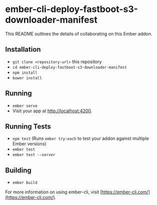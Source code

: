 # ember-cli-deploy-fastboot-s3-downloader-manifest

This README outlines the details of collaborating on this Ember addon.

## Installation

* `git clone <repository-url>` this repository
* `cd ember-cli-deploy-fastboot-s3-downloader-manifest`
* `npm install`
* `bower install`

## Running

* `ember serve`
* Visit your app at [http://localhost:4200](http://localhost:4200).

## Running Tests

* `npm test` (Runs `ember try:each` to test your addon against multiple Ember versions)
* `ember test`
* `ember test --server`

## Building

* `ember build`

For more information on using ember-cli, visit [https://ember-cli.com/](https://ember-cli.com/).
